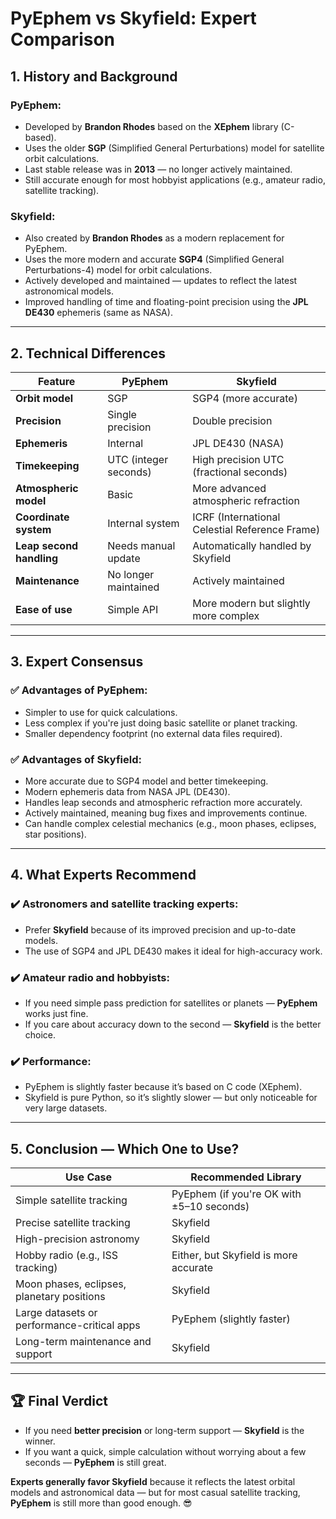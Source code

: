 
# PyEphem vs Skyfield: Expert Comparison

## 1. History and Background
### PyEphem:
- Developed by **Brandon Rhodes** based on the **XEphem** library (C-based).
- Uses the older **SGP** (Simplified General Perturbations) model for satellite orbit calculations.
- Last stable release was in **2013** — no longer actively maintained.
- Still accurate enough for most hobbyist applications (e.g., amateur radio, satellite tracking).

### Skyfield:
- Also created by **Brandon Rhodes** as a modern replacement for PyEphem.
- Uses the more modern and accurate **SGP4** (Simplified General Perturbations-4) model for orbit calculations.
- Actively developed and maintained — updates to reflect the latest astronomical models.
- Improved handling of time and floating-point precision using the **JPL DE430** ephemeris (same as NASA).

---

## 2. Technical Differences

| Feature | PyEphem | Skyfield |
|---------|---------|----------|
| **Orbit model** | SGP | SGP4 (more accurate) |
| **Precision** | Single precision | Double precision |
| **Ephemeris** | Internal | JPL DE430 (NASA) |
| **Timekeeping** | UTC (integer seconds) | High precision UTC (fractional seconds) |
| **Atmospheric model** | Basic | More advanced atmospheric refraction |
| **Coordinate system** | Internal system | ICRF (International Celestial Reference Frame) |
| **Leap second handling** | Needs manual update | Automatically handled by Skyfield |
| **Maintenance** | No longer maintained | Actively maintained |
| **Ease of use** | Simple API | More modern but slightly more complex |

---

## 3. Expert Consensus

### ✅ **Advantages of PyEphem**:
- Simpler to use for quick calculations.
- Less complex if you're just doing basic satellite or planet tracking.
- Smaller dependency footprint (no external data files required).

### ✅ **Advantages of Skyfield**:
- More accurate due to SGP4 model and better timekeeping.
- Modern ephemeris data from NASA JPL (DE430).
- Handles leap seconds and atmospheric refraction more accurately.
- Actively maintained, meaning bug fixes and improvements continue.
- Can handle complex celestial mechanics (e.g., moon phases, eclipses, star positions).

---

## 4. What Experts Recommend

### ✔️ **Astronomers and satellite tracking experts**:
- Prefer **Skyfield** because of its improved precision and up-to-date models.
- The use of SGP4 and JPL DE430 makes it ideal for high-accuracy work.

### ✔️ **Amateur radio and hobbyists**:
- If you need simple pass prediction for satellites or planets — **PyEphem** works just fine.
- If you care about accuracy down to the second — **Skyfield** is the better choice.

### ✔️ **Performance**:
- PyEphem is slightly faster because it’s based on C code (XEphem).
- Skyfield is pure Python, so it’s slightly slower — but only noticeable for very large datasets.

---

## 5. Conclusion — Which One to Use?

| Use Case | Recommended Library |
|----------|---------------------|
| Simple satellite tracking | PyEphem (if you're OK with ±5–10 seconds) |
| Precise satellite tracking | Skyfield |
| High-precision astronomy | Skyfield |
| Hobby radio (e.g., ISS tracking) | Either, but Skyfield is more accurate |
| Moon phases, eclipses, planetary positions | Skyfield |
| Large datasets or performance-critical apps | PyEphem (slightly faster) |
| Long-term maintenance and support | Skyfield |

---

## 🏆 **Final Verdict**
- If you need **better precision** or long-term support — **Skyfield** is the winner.
- If you want a quick, simple calculation without worrying about a few seconds — **PyEphem** is still great.

**Experts generally favor Skyfield** because it reflects the latest orbital models and astronomical data — but for most casual satellite tracking, **PyEphem** is still more than good enough. 😎
